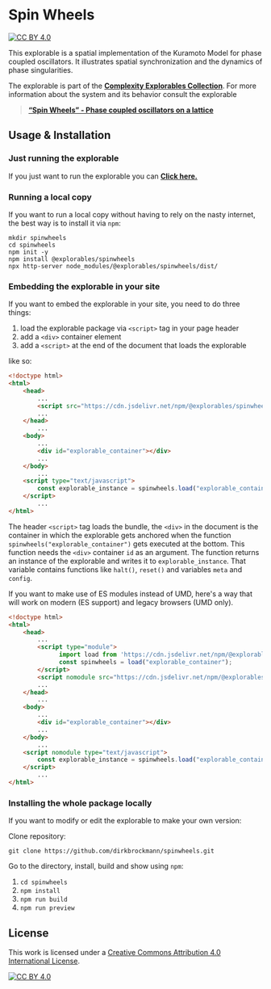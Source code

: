 [cc-by]: http://creativecommons.org/licenses/by/4.0/
[cc-by-image]: https://i.creativecommons.org/l/by/4.0/88x31.png
[cc-by-shield]: https://img.shields.io/badge/License-CC%20BY%204.0-lightgrey.svg

# Spin Wheels

[![CC BY 4.0][cc-by-shield]][cc-by]

This explorable is a spatial implementation of the Kuramoto Model for phase coupled oscillators. It illustrates spatial synchronization and the dynamics of phase singularities.

The explorable is part of the [**Complexity Explorables Collection**](https://www.complexity-explorables.org). For more information about the system and its behavior consult the explorable
> [**“Spin Wheels” - Phase coupled oscillators on a lattice**](https://www.complexity-explorables.org/explorables/spinwheels)

## Usage & Installation

### Just running the explorable

If you just want to run the explorable you can [**Click here.**](https://raw.githack.com/dirkbrockmann/spinwheels/main/dist/index.html)
 

### Running a local copy

If you want to run a local copy without having to rely on the nasty internet, the best way
is to install it via `npm`:

```shell
mkdir spinwheels
cd spinwheels
npm init -y
npm install @explorables/spinwheels
npx http-server node_modules/@explorables/spinwheels/dist/ 
```

### Embedding the explorable in your site

If you want to embed the explorable in your site, you need to do three things:

1. load the explorable package via `<script>` tag in your page header
2. add a `<div>` container element
3. add a `<script>` at the end of the document that loads the explorable
	
like so:

```html
<!doctype html>
<html>
	<head>
		...
		<script src="https://cdn.jsdelivr.net/npm/@explorables/spinwheels/dist/index.umd.js"></script>
		...
	</head>
		...
	<body>
		...
	    <div id="explorable_container"></div>
		...
	</body>
		...
	<script type="text/javascript">
		const explorable_instance = spinwheels.load("explorable_container")
	</script>
		...
</html>
```

The header `<script>` tag loads the bundle, the `<div>` in the document is the container in which the explorable gets anchored when the function `spinwheels("explorable_container")` gets executed at the bottom. This function needs the `<div>` container `id` as an argument. The function returns an instance of the explorable and writes it to `explorable_instance`. That variable contains functions like `halt()`, `reset()` and variables `meta` and `config`.
	
If you want to make use of ES modules instead of UMD, here's a way that will work on modern (ES support) and legacy browsers (UMD only).

```html
<!doctype html>
<html>
	<head>
		...
	    <script type="module">
	  	      import load from 'https://cdn.jsdelivr.net/npm/@explorables/spinwheels/dist/index.es.js';
	  	      const spinwheels = load("explorable_container");
	    </script>
	    <script nomodule src="https://cdn.jsdelivr.net/npm/@explorables/spinwheels/dist/index.umd.js"></script>	  
		...
	</head>
		...
	<body>
		...
	    <div id="explorable_container"></div>
		...
	</body>
		...
	<script nomodule type="text/javascript">
		const explorable_instance = spinwheels.load("explorable_container")
	</script>
		...
</html>
```
	


### Installing the whole package locally

If you want to modify or edit the explorable to make your own version: 

Clone repository:

```shell
git clone https://github.com/dirkbrockmann/spinwheels.git
```


Go to the directory, install, build and show using `npm`:

1. `cd spinwheels`
2. `npm install`
3. `npm run build`
3. `npm run preview`

## License

This work is licensed under a
[Creative Commons Attribution 4.0 International License][cc-by].

[![CC BY 4.0][cc-by-image]][cc-by]


